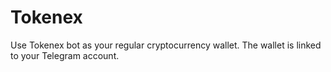 # Tokenex

Use Tokenex bot as your regular cryptocurrency wallet. The wallet is linked to your Telegram account.
